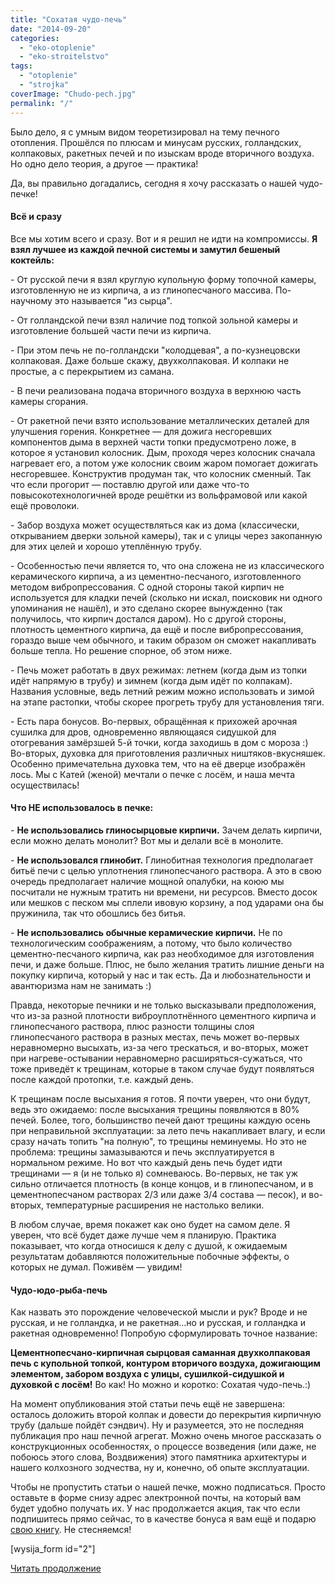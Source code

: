 ```yaml
---
title: "Сохатая чудо-печь"
date: "2014-09-20"
categories: 
  - "eko-otoplenie"
  - "eko-stroitelstvo"
tags: 
  - "otoplenie"
  - "strojka"
coverImage: "Chudo-pech.jpg"
permalink: "/"
---
```


Было дело, я с умным видом теоретизировал на тему печного отопления. Прошёлся по плюсам и минусам русских, голландских, колпаковых, ракетных печей и по изыскам вроде вторичного воздуха. Но одно дело теория, а другое — практика!

Да, вы правильно догадались, сегодня я хочу рассказать о нашей чудо-печке!

#### Всё и сразу

Все мы хотим всего и сразу. Вот и я решил не идти на компромиссы. **Я взял лучшее из каждой печной системы и замутил бешеный коктейль:**

\- От русской печи я взял круглую купольную форму топочной камеры, изготовленную не из кирпича, а из глинопесчаного массива. По-научному это называется "из сырца".

\- От голландской печи взял наличие под топкой зольной камеры и изготовление большей части печи из кирпича.

\- При этом печь не по-голландски "колодцевая", а по-кузнецовски колпаковая. Даже больше скажу, двухколпаковая. И колпаки не простые, а с перекрытием из самана.

\- В печи реализована подача вторичного воздуха в верхнюю часть камеры сгорания.

\- От ракетной печи взято использование металлических деталей для улучшения горения. Конкретнее — для дожига несгоревших компонентов дыма в верхней части топки предусмотрено ложе, в которое я установил колосник. Дым, проходя через колосник сначала нагревает его, а потом уже колосник своим жаром помогает дожигать несгоревшее. Конструктив продуман так, что колосник сменный. Так что если прогорит — поставлю другой или даже что-то повысокотехнологичней вроде решётки из вольфрамовой или какой ещё проволоки.

\- Забор воздуха может осуществляться как из дома (классически, открыванием дверки зольной камеры), так и с улицы через закопанную для этих целей и хорошо утеплённую трубу.

\- Особенностью печи является то, что она сложена не из классического керамического кирпича, а из цементно-песчаного, изготовленного методом вибропрессования. С одной стороны такой кирпич не используется для кладки печей (сколько ни искал, поисковик ни одного упоминания не нашёл), и это сделано скорее вынужденно (так получилось, что кирпич достался даром). Но с другой стороны, плотность цементного кирпича, да ещё и после вибропрессования, гораздо выше чем обычного, и таким образом он сможет накапливать больше тепла. Но решение спорное, об этом ниже.

\- Печь может работать в двух режимах: летнем (когда дым из топки идёт напрямую в трубу) и зимнем (когда дым идёт по колпакам). Названия условные, ведь летний режим можно использовать и зимой на этапе растопки, чтобы скорее прогреть трубу для установления тяги.

\- Есть пара бонусов. Во-первых, обращённая к прихожей арочная сушилка для дров, одновременно являющаяся сидушкой для отогревания замёрзшей 5-й точки, когда заходишь в дом с мороза :) Во-вторых, духовка для приготовления различных ништяков-вкусняшек. Особенно примечательна духовка тем, что на её дверце изображён лось. Мы с Катей (женой) мечтали о печке с лосём, и наша мечта осуществилась!

#### Что НЕ использовалось в печке:

\- **Не использовались глиносырцовые кирпичи.** Зачем делать кирпичи, если можно делать монолит? Вот мы и делали всё в монолите.

\- **Не использовался глинобит.** Глинобитная технология предполагает битьё печи с целью уплотнения глинопесчаного раствора. А это в свою очередь предполагает наличие мощной опалубки, на коюю мы посчитали не нужным тратить ни времени, ни ресурсов. Вместо досок или мешков с песком мы сплели ивовую корзину, а под ударами она бы пружинила, так что обошлись без битья.

\- **Не использовались обычные керамические кирпичи.** Не по технологическим соображениям, а потому, что было количество цементно-песчаного кирпича, как раз необходимое для изготовления печи, и даже больше. Плюс, не было желания тратить лишние деньги на покупку кирпича, который у нас и так есть. Да и любознательности и авантюризма нам не занимать :)

Правда, некоторые печники и не только высказывали предположения, что из-за разной плотности виброуплотнённого цементного кирпича и глинопесчаного раствора, плюс разности толщины слоя глинопесчаного раствора в разных местах, печь может во-первых неравномерно высыхать, из-за чего трескаться, и во-вторых, может при нагреве-остывании неравномерно расширяться-сужаться, что тоже приведёт к трещинам, которые в таком случае будут появляться после каждой протопки, т.е. каждый день.

К трещинам после высыхания я готов. Я почти уверен, что они будут, ведь это ожидаемо: после высыхания трещины появляются в 80% печей. Более, того, большинство печей дают трещины каждую осень при неправильной эксплуатации: за лето печь накапливает влагу, и если сразу начать топить "на полную", то трещины неминуемы. Но это не проблема: трещины замазываются и печь эксплуатируется в нормальном режиме. Но вот что каждый день печь будет идти трещинами — я (и не только я) сомневаюсь. Во-первых, не так уж сильно отличается плотность (в конце концов, и в глинопесчаном, и в цементнопесчаном растворах 2/3 или даже 3/4 состава — песок), и во-вторых, температурные расширения не настолько велики.

В любом случае, время покажет как оно будет на самом деле. Я уверен, что всё будет даже лучше чем я планирую. Практика показывает, что когда относишся к делу с душой, к ожидаемым результатам добавляются положительные побочные эффекты, о которых не думал. Поживём — увидим!

#### Чудо-юдо-рыба-печь

Как назвать это порождение человеческой мысли и рук? Вроде и не русская, и не голландка, и не ракетная...но и русская, и голландка и ракетная одновременно! Попробую сформулировать точное название:

**Цементнопесчано-кирпичная сырцовая саманная двухколпаковая печь с купольной топкой, контуром вторичого воздуха, дожигающим элементом, забором воздуха с улицы, сушилкой-сидушкой и духовкой с лосём!** Во как! Но можно и коротко: Сохатая чудо-печь.:)

На момент опубликования этой статьи печь ещё не завершена: осталось доложить второй колпак и довести до перекрытия кирпичную трубу (дальше пойдёт сэндвич). Ну и разумеется, это не последняя публикация про наш печной агрегат. Можно очень многое рассказать о конструкционных особенностях, о процессе возведения (или даже, не побоюсь этого слова, Воздвижения) этого памятника архитектуры и нашего колхозного зодчества, ну и, конечно, об опыте эксплуатации.

Чтобы не пропустить статьи о нашей печке, можно подписаться. Просто оставьте в форме снизу адрес электронной почты, на который вам будет удобно получать их. У нас продолжается акция, так что если подпишитесь прямо сейчас, то в качестве бонуса я вам ещё и подарю [свою книгу](http://svobodaiznutri.ru/kniga-kak-realizovyvat-mechty/ "Книга «Как реализовывать мечты?»"). Не стесняемся!

\[wysija\_form id="2"\]

[Читать продолжение](http://svobodaiznutri.ru/chertyozh-pechi-i-printsipy-raboty/ "Чертёж нашей печи и принципы её работы")
